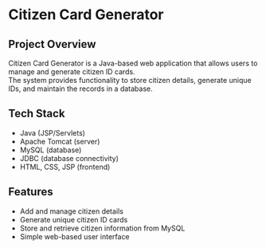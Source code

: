 # Citizen Card Generator

## Project Overview
Citizen Card Generator is a Java-based web application that allows users to manage and generate citizen ID cards.  
The system provides functionality to store citizen details, generate unique IDs, and maintain the records in a database.

## Tech Stack
- Java (JSP/Servlets)
- Apache Tomcat (server)
- MySQL (database)
- JDBC (database connectivity)
- HTML, CSS, JSP (frontend)

## Features
- Add and manage citizen details
- Generate unique citizen ID cards
- Store and retrieve citizen information from MySQL
- Simple web-based user interface
